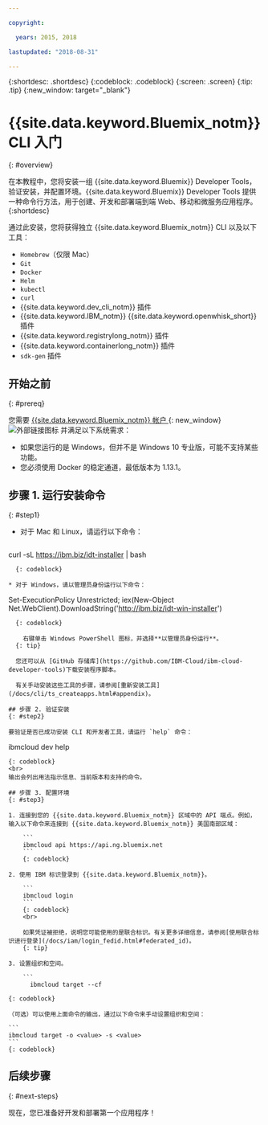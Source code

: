 ```yaml
---

copyright:

  years: 2015, 2018

lastupdated: "2018-08-31"

---
```


{:shortdesc: .shortdesc}
{:codeblock: .codeblock}
{:screen: .screen}
{:tip: .tip}
{:new_window: target="_blank"}

# {{site.data.keyword.Bluemix_notm}} CLI 入门
{: #overview}

在本教程中，您将安装一组 {{site.data.keyword.Bluemix}} Developer Tools，验证安装，并配置环境。{{site.data.keyword.Bluemix}} Developer Tools 提供一种命令行方法，用于创建、开发和部署端到端 Web、移动和微服务应用程序。
{:shortdesc}

通过此安装，您将获得独立 {{site.data.keyword.Bluemix_notm}} CLI 以及以下工具：

* `Homebrew`（仅限 Mac）
* `Git`
* `Docker`
* `Helm`
* `kubectl`
* `curl`
* {{site.data.keyword.dev_cli_notm}} 插件
* {{site.data.keyword.IBM_notm}} {{site.data.keyword.openwhisk_short}} 插件
* {{site.data.keyword.registrylong_notm}} 插件
* {{site.data.keyword.containerlong_notm}} 插件
* `sdk-gen` 插件

## 开始之前
{: #prereq}

您需要 [{{site.data.keyword.Bluemix_notm}} 帐户 ](https://console.bluemix.net/){: new_window}![外部链接图标](../icons/launch-glyph.svg "外部链接图标") 并满足以下系统需求：

* 如果您运行的是 Windows，但并不是 Windows 10 专业版，可能不支持某些功能。
* 您必须使用 Docker 的稳定通道，最低版本为 1.13.1。

## 步骤 1. 运行安装命令
{: #step1}

* 对于 Mac 和 Linux，请运行以下命令：

  ```
curl -sL https://ibm.biz/idt-installer | bash
```
  {: codeblock}

* 对于 Windows，请以管理员身份运行以下命令：

  ```
Set-ExecutionPolicy Unrestricted; iex(New-Object Net.WebClient).DownloadString('http://ibm.biz/idt-win-installer')
```
  {: codeblock}

    右键单击 Windows PowerShell 图标，并选择**以管理员身份运行**。
  {: tip}

  您还可以从 [GitHub 存储库](https://github.com/IBM-Cloud/ibm-cloud-developer-tools)下载安装程序脚本。

  有关手动安装这些工具的步骤，请参阅[重新安装工具](/docs/cli/ts_createapps.html#appendix)。

## 步骤 2. 验证安装
{: #step2}

要验证是否已成功安装 CLI 和开发者工具，请运行 `help` 命令：

```
ibmcloud dev help
```
{: codeblock}
<br>
输出会列出用法指示信息、当前版本和支持的命令。

## 步骤 3. 配置环境
{: #step3}

1. 连接到您的 {{site.data.keyword.Bluemix_notm}} 区域中的 API 端点。例如，输入以下命令来连接到 {{site.data.keyword.Bluemix_notm}} 美国南部区域：

	```
	ibmcloud api https://api.ng.bluemix.net
	```
	{: codeblock}

2. 使用 IBM 标识登录到 {{site.data.keyword.Bluemix_notm}}。

	```
	ibmcloud login
	```
	{: codeblock}
    <br>

	如果凭证被拒绝，说明您可能使用的是联合标识。有关更多详细信息，请参阅[使用联合标识进行登录](/docs/iam/login_fedid.html#federated_id)。
	{: tip}

3. 设置组织和空间。

	```
	  ibmcloud target --cf
  ```
	{: codeblock}

	（可选）可以使用上面命令的输出，通过以下命令来手动设置组织和空间：

	```
	ibmcloud target -o <value> -s <value>
	```
	{: codeblock}

## 后续步骤
{: #next-steps}

现在，您已准备好开发和部署第一个应用程序！
